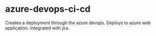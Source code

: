 # azure-devops-ci-cd
Creates a deployment through the azure devops. Deploys to azure web application. Integrated with jira.
